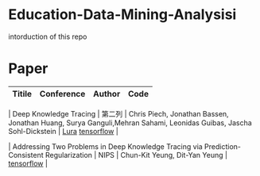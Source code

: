 # Education-Data-Mining-Analysisi
intorduction of this repo

# Paper


| Titile      | Conference     | Author     | Code     |
| ---------- | :-----------:  | :-----------: |:-----------: |

| Deep Knowledge Tracing     | 第二列     |   Chris Piech, Jonathan Bassen, Jonathan Huang, Surya Ganguli,Mehran Sahami, Leonidas Guibas, Jascha Sohl-Dickstein   | [Lura](https://github.com/chrispiech/DeepKnowledgeTracing)  [tensorflow](https://github.com/lingochamp/tensorflow-dkt)   |

| Addressing Two Problems in Deep Knowledge Tracing via Prediction-Consistent Regularization | NIPS | Chun-Kit Yeung, Dit-Yan Yeung | [tensorflow](https://github.com/ckyeungac/deep-knowledge-tracing-plus) |
